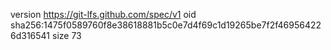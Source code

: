 version https://git-lfs.github.com/spec/v1
oid sha256:1475f0589760f8e38618881b5c0e7d4f69c1d19265be7f2f469564226d316541
size 73
